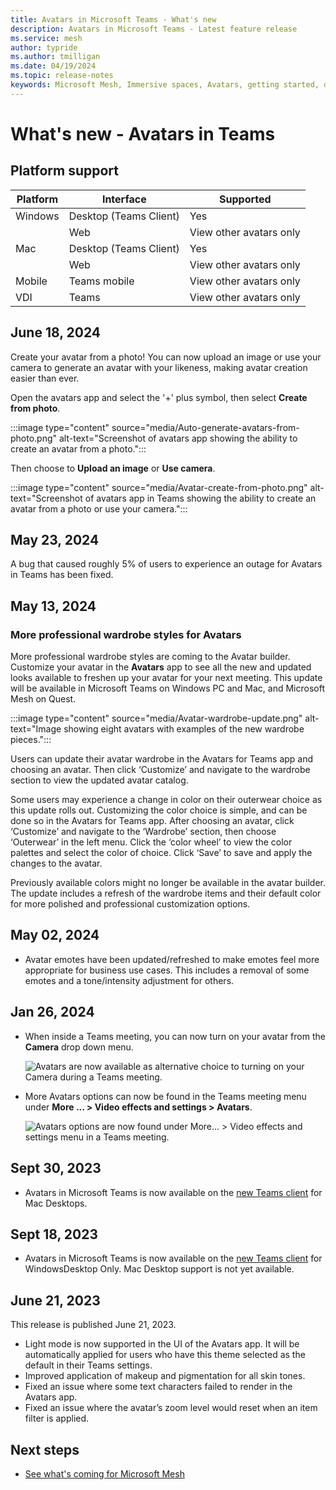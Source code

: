 ```yaml
---
title: Avatars in Microsoft Teams - What's new
description: Avatars in Microsoft Teams - Latest feature release 
ms.service: mesh
author: typride
ms.author: tmilligan
ms.date: 04/19/2024
ms.topic: release-notes
keywords: Microsoft Mesh, Immersive spaces, Avatars, getting started, documentation, features
---
```


# What's new - Avatars in Teams

## Platform support

| Platform   | Interface | Supported |
| -------- | ------- | ------ |
| Windows  | Desktop (Teams Client)    | Yes |
|  | Web     | View other avatars only |
| Mac    | Desktop (Teams Client)    | Yes |
|  | Web  | View other avatars only |
| Mobile | Teams mobile | View other avatars only |
| VDI | Teams | View other avatars only |

## June 18, 2024

Create your avatar from a photo! You can now upload an image or use your camera to generate an avatar with your likeness, making avatar creation easier than ever.

Open the avatars app and select the '+' plus symbol, then select **Create from photo**.

:::image type="content" source="media/Auto-generate-avatars-from-photo.png" alt-text="Screenshot of avatars app showing the ability to create an avatar from a photo.":::

Then choose to **Upload an image** or **Use camera**.

:::image type="content" source="media/Avatar-create-from-photo.png" alt-text="Screenshot of avatars app in Teams showing the ability to create an avatar from a photo or use your camera.":::

## May 23, 2024

A bug that caused roughly 5% of users to experience an outage for Avatars in Teams has been fixed.

## May 13, 2024

### More professional wardrobe styles for Avatars

More professional wardrobe styles are coming to the Avatar builder. Customize your avatar in the **Avatars** app to see all the new and updated looks available to freshen up your avatar for your next meeting. This update will be available in Microsoft Teams on Windows PC and Mac, and Microsoft Mesh on Quest.

:::image type="content" source="media/Avatar-wardrobe-update.png" alt-text="Image showing eight avatars with examples of the new wardrobe pieces.":::

Users can update their avatar wardrobe in the Avatars for Teams app and choosing an avatar. Then click ‘Customize’ and navigate to the wardrobe section to view the updated avatar catalog.

Some users may experience a change in color on their outerwear choice as this update rolls out. Customizing the color choice is simple, and can be done so in the Avatars for Teams app. After choosing an avatar, click ‘Customize’ and navigate to the ‘Wardrobe’ section, then choose ‘Outerwear’ in the left menu. Click the ‘color wheel’ to view the color palettes and select the color of choice. Click ‘Save’ to save and apply the changes to the avatar.

Previously available colors might no longer be available in the avatar builder. The update includes a refresh of the wardrobe items and their default color for more polished and professional customization options.

## May 02, 2024

* Avatar emotes have been updated/refreshed to make emotes feel more appropriate for business use cases. This includes a removal of some emotes and a tone/intensity adjustment for others.

## Jan 26, 2024

* When inside a Teams meeting, you can now turn on your avatar from the **Camera** drop down menu.

    ![Avatars are now available as alternative choice to turning on your Camera during a Teams meeting.](media/camera-turn-on-avatars.png)

* More Avatars options can now be found in the Teams meeting menu under **More ... > Video effects and settings > Avatars**.

    ![Avatars options are now found under More... > Video effects and settings menu in a Teams meeting.](media/video-effects-and-settings.png)

## Sept 30, 2023

* Avatars in Microsoft Teams is now available on the [new Teams client](https://www.microsoft.com/microsoft-teams/download-app) for Mac Desktops.

## Sept 18, 2023

* Avatars in Microsoft Teams is now available on the [new Teams client](https://www.microsoft.com/microsoft-teams/download-app) for WindowsDesktop Only. Mac Desktop support is not yet available.

## June 21, 2023

This release is published June 21, 2023.

* Light mode is now supported in the UI of the Avatars app. It will be automatically applied for users who have this theme selected as the default in their Teams settings.
* Improved application of makeup and pigmentation for all skin tones.
* Fixed an issue where some text characters failed to render in the Avatars app.
* Fixed an issue where the avatar’s zoom level would reset when an item filter is applied.

## Next steps

* [See what's coming for Microsoft Mesh](https://aka.ms/meshdocs)
